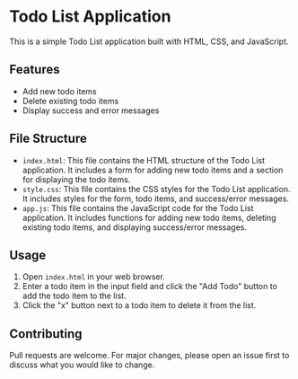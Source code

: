 # Todo List Application

This is a simple Todo List application built with HTML, CSS, and JavaScript.

## Features

- Add new todo items
- Delete existing todo items
- Display success and error messages

## File Structure

- `index.html`: This file contains the HTML structure of the Todo List application. It includes a form for adding new todo items and a section for displaying the todo items.
- `style.css`: This file contains the CSS styles for the Todo List application. It includes styles for the form, todo items, and success/error messages.
- `app.js`: This file contains the JavaScript code for the Todo List application. It includes functions for adding new todo items, deleting existing todo items, and displaying success/error messages.

## Usage

1. Open `index.html` in your web browser.
2. Enter a todo item in the input field and click the "Add Todo" button to add the todo item to the list.
3. Click the "x" button next to a todo item to delete it from the list.

## Contributing

Pull requests are welcome. For major changes, please open an issue first to discuss what you would like to change.

